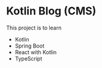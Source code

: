 # Kotlin Blog (CMS)

This project is to learn 

* Kotlin
* Spring Boot
* React with Kotlin
* TypeScript


